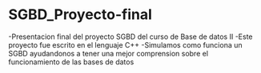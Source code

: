 # SGBD_Proyecto-final
-Presentacion final del proyecto SGBD del curso de Base de datos II
-Este proyecto fue escrito en el lenguaje C++
-Simulamos como funciona un SGBD ayudandonos a tener una mejor comprension sobre el funcionamiento de las bases de datos  
## 